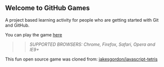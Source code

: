 ## Welcome to GitHub Games

A project based learning activity for people who are getting started with Git and GitHub.

You can play the game [here](https://aawadall.github.io/github-games/)

>> _*SUPPORTED BROWSERS*: Chrome, Firefox, Safari, Opera and IE9+_

This fun open source game was cloned from: [jakesgordon/javascript-tetris](https://github.com/jakesgordon/javascript-tetris)
